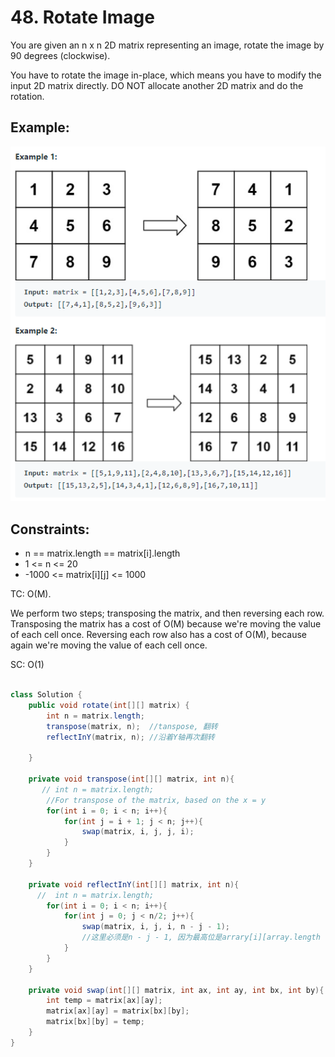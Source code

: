 # 48. Rotate Image

You are given an n x n 2D matrix representing an image, rotate the image by 90 degrees (clockwise).

You have to rotate the image in-place, which means you have to modify the input 2D matrix directly. DO NOT allocate another 2D matrix and do the rotation.

 
## Example:
![Rotate Images](images/Rotate-Images-Matrix.png)

## Constraints:
+ n == matrix.length == matrix[i].length
+ 1 <= n <= 20
+ -1000 <= matrix[i][j] <= 1000

TC: O(M). 

We perform two steps; transposing the matrix, and then reversing each row. Transposing the matrix has a cost of O(M) because we're moving the value of each cell once. Reversing each row also has a cost of O(M), because again we're moving the value of each cell once.

SC: O(1)

```java

class Solution {
    public void rotate(int[][] matrix) {
        int n = matrix.length;
        transpose(matrix, n);  //tanspose, 翻转
        reflectInY(matrix, n); //沿着Y轴再次翻转
        
    }
    
    private void transpose(int[][] matrix, int n){
       // int n = matrix.length;
        //For transpose of the matrix, based on the x = y
        for(int i = 0; i < n; i++){
            for(int j = i + 1; j < n; j++){
                swap(matrix, i, j, j, i);
            }
        }
    }
    
    private void reflectInY(int[][] matrix, int n){
      //  int n = matrix.length;
        for(int i = 0; i < n; i++){
            for(int j = 0; j < n/2; j++){
                swap(matrix, i, j, i, n - j - 1); 
                //这里必须是n - j - 1, 因为最高位是arrary[i][array.length - 1]
            }
        }
    }
    
    private void swap(int[][] matrix, int ax, int ay, int bx, int by){
        int temp = matrix[ax][ay];
        matrix[ax][ay] = matrix[bx][by];
        matrix[bx][by] = temp;
    }
}

```
